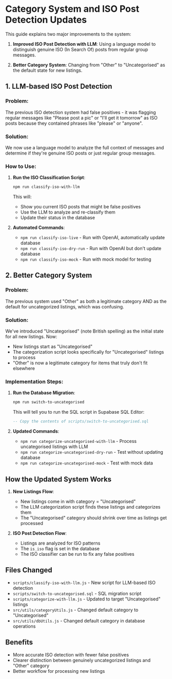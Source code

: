 # Category System and ISO Post Detection Updates

This guide explains two major improvements to the system:

1. **Improved ISO Post Detection with LLM**: Using a language model to distinguish genuine ISO (In Search Of) posts from regular group messages.

2. **Better Category System**: Changing from "Other" to "Uncategorised" as the default state for new listings.

## 1. LLM-based ISO Post Detection

### Problem: 
The previous ISO detection system had false positives - it was flagging regular messages like "Please post a pic" or "I'll get it tomorrow" as ISO posts because they contained phrases like "please" or "anyone".

### Solution:
We now use a language model to analyze the full context of messages and determine if they're genuine ISO posts or just regular group messages.

### How to Use:

1. **Run the ISO Classification Script**:
   ```bash
   npm run classify-iso-with-llm
   ```
   This will:
   - Show you current ISO posts that might be false positives
   - Use the LLM to analyze and re-classify them
   - Update their status in the database

2. **Automated Commands**:
   - `npm run classify-iso-live` - Run with OpenAI, automatically update database
   - `npm run classify-iso-dry-run` - Run with OpenAI but don't update database
   - `npm run classify-iso-mock` - Run with mock model for testing

## 2. Better Category System

### Problem:
The previous system used "Other" as both a legitimate category AND as the default for uncategorized listings, which was confusing.

### Solution:
We've introduced "Uncategorised" (note British spelling) as the initial state for all new listings. Now:

- New listings start as "Uncategorised"
- The categorization script looks specifically for "Uncategorised" listings to process
- "Other" is now a legitimate category for items that truly don't fit elsewhere

### Implementation Steps:

1. **Run the Database Migration**:
   ```bash
   npm run switch-to-uncategorised
   ```
   This will tell you to run the SQL script in Supabase SQL Editor:
   ```sql
   -- Copy the contents of scripts/switch-to-uncategorised.sql
   ```

2. **Updated Commands**:
   - `npm run categorize-uncategorised-with-llm` - Process uncategorised listings with LLM
   - `npm run categorize-uncategorised-dry-run` - Test without updating database
   - `npm run categorize-uncategorised-mock` - Test with mock data

## How the Updated System Works

1. **New Listings Flow**:
   - New listings come in with category = "Uncategorised"
   - The LLM categorization script finds these listings and categorizes them
   - The "Uncategorised" category should shrink over time as listings get processed

2. **ISO Post Detection Flow**:
   - Listings are analyzed for ISO patterns
   - The `is_iso` flag is set in the database
   - The ISO classifier can be run to fix any false positives

## Files Changed

- `scripts/classify-iso-with-llm.js` - New script for LLM-based ISO detection
- `scripts/switch-to-uncategorised.sql` - SQL migration script
- `scripts/categorize-with-llm.js` - Updated to target "Uncategorised" listings 
- `src/utils/categoryUtils.js` - Changed default category to "Uncategorised"
- `src/utils/dbUtils.js` - Changed default category in database operations

## Benefits

- More accurate ISO detection with fewer false positives
- Clearer distinction between genuinely uncategorized listings and "Other" category
- Better workflow for processing new listings 